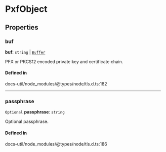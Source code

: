 # PxfObject

## Properties

### buf

 **buf**: `string` \| [`Buffer`](../index.md#buffer)

PFX or PKCS12 encoded private key and certificate chain.

#### Defined in

docs-util/node_modules/@types/node/tls.d.ts:182

___

### passphrase

 `Optional` **passphrase**: `string`

Optional passphrase.

#### Defined in

docs-util/node_modules/@types/node/tls.d.ts:186
